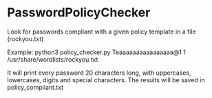 # PasswordPolicyChecker
Look for passwords compliant with a given policy template in a file (rockyou.txt)

Example:
python3 policy_checker.py Teaaaaaaaaaaaaaaaa@1 1 /usr/share/wordlists/rockyou.txt

It will print every password 20 characters long, with uppercases, lowercases, digits and special characters.
The results will be saved in policy_compliant.txt
